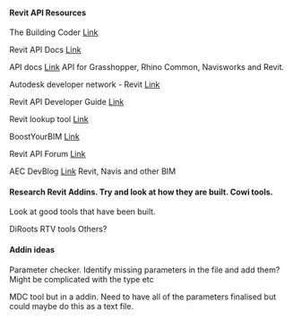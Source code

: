 #### Revit API Resources 

The Building Coder [Link](https://thebuildingcoder.typepad.com/)

Revit API Docs [Link](https://www.revitapidocs.com/)

API docs [Link](https://apidocs.co/#) API for Grasshopper, Rhino Common, Navisworks and Revit.

Autodesk developer network - Revit [Link](https://www.autodesk.com/developer-network/platform-technologies/revit)

Revit API Developer Guide [Link](https://help.autodesk.com/view/RVT/2021/ENU/?guid=Revit_API_Revit_API_Developers_Guide_html)

Revit lookup tool [Link](https://github.com/jeremytammik/RevitLookup)

BoostYourBIM [Link](https://boostyourbim.wordpress.com/)

Revit API Forum [Link](https://forums.autodesk.com/t5/revit-api-forum/bd-p/160)

AEC DevBlog [Link](https://adndevblog.typepad.com/aec/) Revit, Navis and other BIM

#### Research Revit Addins. Try and look at how they are built. Cowi tools. 

Look at good tools that have been built. 

DiRoots
RTV tools
Others?

#### Addin ideas 
Parameter checker. Identify missing parameters in the file and add them? Might be complicated with the type etc

MDC tool but in a addin. Need to have all of the parameters finalised but could maybe do this as a text file. 

